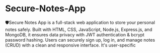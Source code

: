 # Secure-Notes-App
🛡️Secure Notes App is a full-stack web application to store your personal notes safely. Built with HTML, CSS, JavaScript, Node.js, Express.js, and MongoDB, it ensures data privacy with JWT authentication &amp; bcrypt password hashing. Users can securely sign up, log in, and manage notes (CRUD) with a clean and responsive interface. It's user-specific
